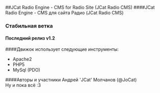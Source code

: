 ##JCat Radio Engine - CMS for Radio Site (JCat Radio CMS)
####JCat Radio Engine - CMS для сайта Радио (JCat Radio CMS)

### Стабильная ветка  
#### Последний релиз v1.2

####Движок использует следующие инструменты:
* Apache2
* PHP5
* MySql (PDO)

####Авторы и участники
Андрей 'JCat' Молчанов (@JoCat)  
Ну и пока всё :3

